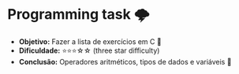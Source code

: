 # Programming task 🌩️

- **Objetivo:** Fazer a lista de exercícios em C 🧠
- **Dificuldade:** ⭐⭐⭐☆☆ (three star difficulty)
- **Conclusão:** Operadores aritméticos, tipos de dados e variáveis 🌱
